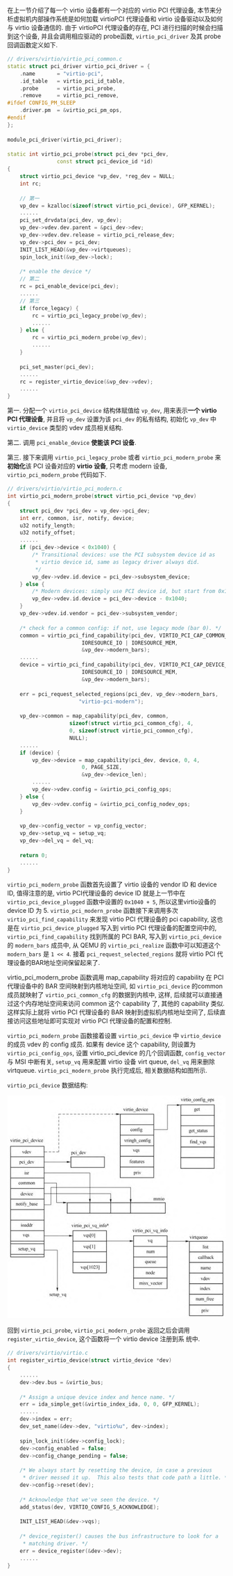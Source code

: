 
在上一节介绍了每一个 virtio 设备都有一个对应的 virtio PCI 代理设备, 本节来分析虚拟机内部操作系统是如何加载 virtioPCI 代理设备和 virtio 设备驱动以及如何与 virtio 设备通信的. 由于 virtioPCI 代理设备的存在, PCI 进行扫描的时候会扫描到这个设备, 并且会调用相应驱动的 probe函数, `virtio_pci_driver` 及其 probe 回调函数定义如下.

```cpp
// drivers/virtio/virtio_pci_common.c
static struct pci_driver virtio_pci_driver = {
	.name		= "virtio-pci",
	.id_table	= virtio_pci_id_table,
	.probe		= virtio_pci_probe,
	.remove		= virtio_pci_remove,
#ifdef CONFIG_PM_SLEEP
	.driver.pm	= &virtio_pci_pm_ops,
#endif
};

module_pci_driver(virtio_pci_driver);

static int virtio_pci_probe(struct pci_dev *pci_dev,
			    const struct pci_device_id *id)
{
	struct virtio_pci_device *vp_dev, *reg_dev = NULL;
	int rc;

	// 第一
	vp_dev = kzalloc(sizeof(struct virtio_pci_device), GFP_KERNEL);
    ......
	pci_set_drvdata(pci_dev, vp_dev);
	vp_dev->vdev.dev.parent = &pci_dev->dev;
	vp_dev->vdev.dev.release = virtio_pci_release_dev;
	vp_dev->pci_dev = pci_dev;
	INIT_LIST_HEAD(&vp_dev->virtqueues);
	spin_lock_init(&vp_dev->lock);

	/* enable the device */
    // 第二
	rc = pci_enable_device(pci_dev);
	......
    // 第三
	if (force_legacy) {
		rc = virtio_pci_legacy_probe(vp_dev);
		......
	} else {
		rc = virtio_pci_modern_probe(vp_dev);
		......
	}

	pci_set_master(pci_dev);
    ......
	rc = register_virtio_device(&vp_dev->vdev);
	......
}
```

第一. 分配一个 `virtio_pci_device` 结构体赋值给 `vp_dev`, 用来表示**一个 virtio PCI 代理设备**, 并且将 `vp_dev` 设置为该 `pci_dev` 的私有结构, 初始化 `vp_dev` 中 `virtio_device` 类型的 vdev 成员相关结构.

第二. 调用 `pci_enable_device` **使能该 PCI 设备**.

第三. 接下来调用 `virtio_pci_legacy_probe` 或者 `virtio_pci_modern_probe` 来**初始化**该 PCI 设备对应的 **virtio 设备**, 只考虑 modern 设备, `virtio_pci_modern_probe` 代码如下.

```cpp
// drivers/virtio/virtio_pci_modern.c
int virtio_pci_modern_probe(struct virtio_pci_device *vp_dev)
{
	struct pci_dev *pci_dev = vp_dev->pci_dev;
	int err, common, isr, notify, device;
	u32 notify_length;
	u32 notify_offset;
    ......
	if (pci_dev->device < 0x1040) {
		/* Transitional devices: use the PCI subsystem device id as
		 * virtio device id, same as legacy driver always did.
		 */
		vp_dev->vdev.id.device = pci_dev->subsystem_device;
	} else {
		/* Modern devices: simply use PCI device id, but start from 0x1040. */
		vp_dev->vdev.id.device = pci_dev->device - 0x1040;
	}
	vp_dev->vdev.id.vendor = pci_dev->subsystem_vendor;

	/* check for a common config: if not, use legacy mode (bar 0). */
	common = virtio_pci_find_capability(pci_dev, VIRTIO_PCI_CAP_COMMON_CFG,
					    IORESOURCE_IO | IORESOURCE_MEM,
					    &vp_dev->modern_bars);
	......
	device = virtio_pci_find_capability(pci_dev, VIRTIO_PCI_CAP_DEVICE_CFG,
					    IORESOURCE_IO | IORESOURCE_MEM,
					    &vp_dev->modern_bars);

	err = pci_request_selected_regions(pci_dev, vp_dev->modern_bars,
					   "virtio-pci-modern");
	
	vp_dev->common = map_capability(pci_dev, common,
					sizeof(struct virtio_pci_common_cfg), 4,
					0, sizeof(struct virtio_pci_common_cfg),
					NULL);
    ......
	if (device) {
		vp_dev->device = map_capability(pci_dev, device, 0, 4,
						0, PAGE_SIZE,
						&vp_dev->device_len);
		......
		vp_dev->vdev.config = &virtio_pci_config_ops;
	} else {
		vp_dev->vdev.config = &virtio_pci_config_nodev_ops;
	}

	vp_dev->config_vector = vp_config_vector;
	vp_dev->setup_vq = setup_vq;
	vp_dev->del_vq = del_vq;

	return 0;
    ......
}
```

`virtio_pci_modern_probe` 函数首先设置了 virtio 设备的 vendor ID 和 device ID, 值得注意的是, virtio PCI代理设备的 device ID 就是上一节中在 `virtio_pci_device_plugged` 函数中设置的 `0x1040 + 5`, 所以这里virtio设备的 device ID 为 5. `virtio_pci_modern_probe` 函数接下来调用多次 `virtio_pci_find_capability` 来发现 virtio PCI 代理设备的 pci capability, 这也是在 `virtio_pci_device_plugged` 写入到 virtio PCI 代理设备的配置空间中的, `virtio_pci_find_capability` 找到所属的 PCI BAR, 写入到 `virtio_pci_device` 的 `modern_bars` 成员中, 从 QEMU 的 `virtio_pci_realize` 函数中可以知道这个 `modern_bars` 是 `1 << 4`. 接着 `pci_request_selected_regions` 就将 virtio PCI 代理设备的BAR地址空间保留起来了. 

virtio_pci_modern_probe 函数调用 map_capability 将对应的 capability 在 PCI 代理设备中的 BAR 空间映射到内核地址空间, 如 `virtio_pci_device` 的common 成员就映射了 `virtio_pci_common_cfg` 的数据到内核中, 这样, 后续就可以直接通过这个内存地址空间来访问 common 这个 capability 了, 其他的 capability 类似. 这样实际上就将 virtio PCI 代理设备的 BAR 映射到虚拟机内核地址空间了, 后续直接访问这些地址即可实现对 virtio PCI 代理设备的配置和控制. 

`virtio_pci_modern_probe` 函数接着设置 `virtio_pci_device` 中 `virtio_device` 的成员 vdev 的 config 成员. 如果有 device 这个 capability, 则设置为 `virtio_pci_config_ops`, 设置 virtio_pci_device 的几个回调函数, `config_vector` 与 MSI 中断有关, `setup_vq` 用来配置 virtio 设备 virt queue, `del_vq` 用来删除 virtqueue. `virtio_pci_modern_probe` 执行完成后, 相关数据结构如图所示. 

`virtio_pci_device` 数据结构:

![2024-03-28-23-58-52.png](./images/2024-03-28-23-58-52.png)

回到 `virtio_pci_probe`, `virtio_pci_modern_probe` 返回之后会调用 `register_virtio_device`, 这个函数将一个 virtio device 注册到系
统中.

```cpp
// drivers/virtio/virtio.c
int register_virtio_device(struct virtio_device *dev)
{
    ......
	dev->dev.bus = &virtio_bus;

	/* Assign a unique device index and hence name. */
	err = ida_simple_get(&virtio_index_ida, 0, 0, GFP_KERNEL);
	......
	dev->index = err;
	dev_set_name(&dev->dev, "virtio%u", dev->index);

	spin_lock_init(&dev->config_lock);
	dev->config_enabled = false;
	dev->config_change_pending = false;

	/* We always start by resetting the device, in case a previous
	 * driver messed it up.  This also tests that code path a little. */
	dev->config->reset(dev);

	/* Acknowledge that we've seen the device. */
	add_status(dev, VIRTIO_CONFIG_S_ACKNOWLEDGE);

	INIT_LIST_HEAD(&dev->vqs);

	/* device_register() causes the bus infrastructure to look for a
	 * matching driver. */
	err = device_register(&dev->dev);
    ......
}
```